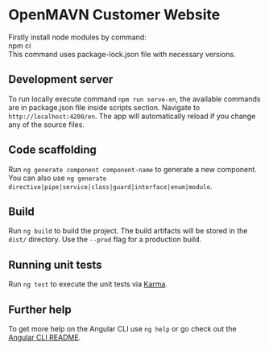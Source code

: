 # OpenMAVN Customer Website

Firstly install node modules by command:  
npm ci  
This command uses package-lock.json file with necessary versions.

## Development server

To run locally execute command `npm run serve-en`, the available commands are in package.json file inside scripts section.
Navigate to `http://localhost:4200/en`. The app will automatically reload if you change any of the source files.

## Code scaffolding

Run `ng generate component component-name` to generate a new component. You can also use `ng generate directive|pipe|service|class|guard|interface|enum|module`.

## Build

Run `ng build` to build the project. The build artifacts will be stored in the `dist/` directory. Use the `--prod` flag for a production build.

## Running unit tests

Run `ng test` to execute the unit tests via [Karma](https://karma-runner.github.io).

## Further help

To get more help on the Angular CLI use `ng help` or go check out the [Angular CLI README](https://github.com/angular/angular-cli/blob/master/README.md).
